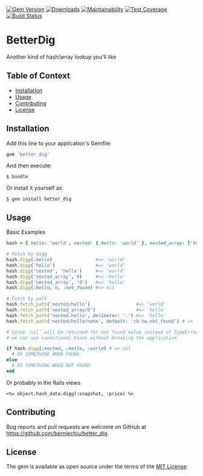 [![Gem Version](https://badge.fury.io/rb/better_dig.svg)](https://badge.fury.io/rb/better_dig)
[![Downloads](https://img.shields.io/gem/dt/better_dig.svg)](https://rubygems.org/gems/better_dig)
[![Maintainability](https://api.codeclimate.com/v1/badges/6bc69601493caa67e52e/maintainability)](https://codeclimate.com/github/berniechiu/better_dig/maintainability)
[![Test Coverage](https://api.codeclimate.com/v1/badges/6bc69601493caa67e52e/test_coverage)](https://codeclimate.com/github/berniechiu/better_dig/test_coverage)
[![Build Status](https://travis-ci.org/berniechiu/better_dig.svg?branch=master)](https://travis-ci.org/berniechiu/better_dig)

# BetterDig

Another kind of hash/array lookup you'll like

## Table of Context

* [Installation](#installation)
* [Usage](#usage)
* [Contributing](#contributing)
* [License](#license)

## Installation

Add this line to your application's Gemfile:

```ruby
gem 'better_dig'
```

And then execute:

    $ bundle

Or install it yourself as:

    $ gem install better_dig

## Usage

Basic Examples

```ruby
hash = { hello: 'world', nested: { hello: 'world' }, nested_array: ['hello', 'world'] }

# Fetch by digg
hash.digg(:hello)                #=> 'world'
hash.digg('hello')               #=> 'world'
hash.digg('nested', 'hello')     #=> 'world'
hash.digg('nested_array', 0)     #=> 'hello'
hash.digg('nested_array', '0')   #=> 'hello'
hash.digg(:hello, 0, :not_found) #=> nil

# Fetch by path
hash.fetch_path('nested/hello')                 #=> 'world'
hash.fetch_path('nested_array/0')               #=> 'hello'
hash.fetch_path('nested.hello', delimeter: '.') #=> 'hello'
hash.fetch_path('nested/hello/none', default: 'zh-tw.not_found') # => 'zh-tw.not_found'

# Since `nil` will be returned for not found value instead of TypeError if we are digging too far
# we can use conditional block without breaking the application

if hash.digg(:nested, :hello, :world) # => nil
  # DO SOMETHING WHEN FOUND
else
  # DO SOMETHING WHEN NOT FOUND
end
```

Or probably in the Rails views

```erb
<%= object.hash_data.digg(:snapshot, :price) %>

```


## Contributing

Bug reports and pull requests are welcome on GitHub at https://github.com/berniechiu/better_dig.

## License

The gem is available as open source under the terms of the [MIT License](https://opensource.org/licenses/MIT).
